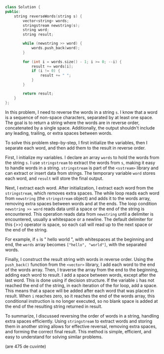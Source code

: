 ```cpp
class Solution {
public:
    string reverseWords(string s) {
        vector<string> words;
        stringstream newstring(s);
        string word;
        string result;

        while (newstring >> word) {
            words.push_back(word);
        }
       
        for (int i = words.size() - 1; i >= 0; --i) {
            result += words[i];
            if (i != 0) {
                result += " ";
            }
        }

        return result;
    }
};
```

In this problem, I need to reverse the words in a string `s`. 
I know that a word is a sequence of non-space characters, separated by at least one space. 
The goal is to return a string where the words are in reverse order, concatenated by a single space. 
Additionally, the output shouldn't include any leading, trailing, or extra spaces between words.

To solve this problem step-by-step, I first initialize the variables, then I separate each word, and then add them to the result in reverse order.

First, I initialize my variables. 
I declare an array `words` to hold the words from the string `s`. 
I use `stringstream` to extract the words from `s`, making it easy to handle words in a string. 
`stringstream` is part of the `<sstream>` library and can extract or insert data from strings. 
The temporary variable `word` stores each word, and `result` will store the final output.

Next, I extract each word. 
After initialization, I extract each word from the `stringstream`, which removes extra spaces. 
The while loop reads each word from `newstring` (the `stringstream` object) and adds it to the words array, removing extra spaces between words and at the ends. 
The loop condition `newstring >> word` reads data until a space or the end of the string is encountered. 
This operation reads data from `newstring` until a delimiter is encountered, usually a whitespace or a newline. 
The default delimiter for this {>>} operator is space, so each call will read up to the next space or the end of the string.

For example, if `s` is " hello world ", with whitespaces at the beginning and end, the `words` array becomes `["hello", "world"]`, with the separated words.

Finally, I construct the result string with words in reverse order. 
Using the `push_back()` function from the `<vector>` library, I add each word to the end of the words array. 
Then, I traverse the array from the end to the beginning, adding each word to result. 
I add a space between words, except after the last word. 
This is done using if decision structure. 
If the variable `i` has not reached the end of the string, in each iteration of the for loop, add a space. 
This means that a space will be added after each word that was placed in result. 
When `i` reaches zero, so it reaches the end of the words array, this conditional instruction is no longer executed, so no blank space is added at the end of the resulting string returned in result.

To summarize, I discussed reversing the order of words in a string, handling extra spaces efficiently. 
Using `stringstream` to extract words and storing them in another string allows for effective reversal, removing extra spaces, and forming the correct final result. 
This method is simple, efficient, and easy to understand for solving similar problems.


(are 475 de cuvinte)